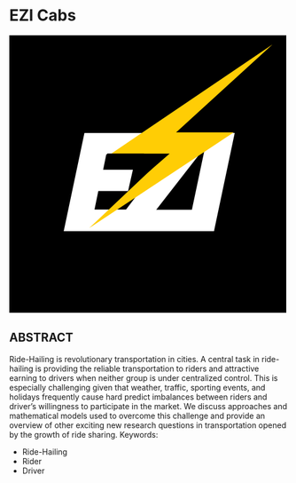 # EZI Cabs

<img src="images\Ezi.png" alt="ezi cabs logo">


## ABSTRACT
Ride-Hailing is revolutionary transportation in cities. A central task in ride-hailing is providing the reliable transportation to riders and attractive earning to drivers when neither group is under centralized control.
This is especially challenging given that weather, traffic, sporting events, and holidays frequently cause hard predict imbalances between riders and driver’s willingness to participate in the market. We discuss approaches and mathematical models used to overcome this challenge and provide an overview of other exciting new research questions in transportation opened by the growth of ride sharing.
Keywords:
<ul>
<li>Ride-Hailing
<li>Rider
<li>Driver
